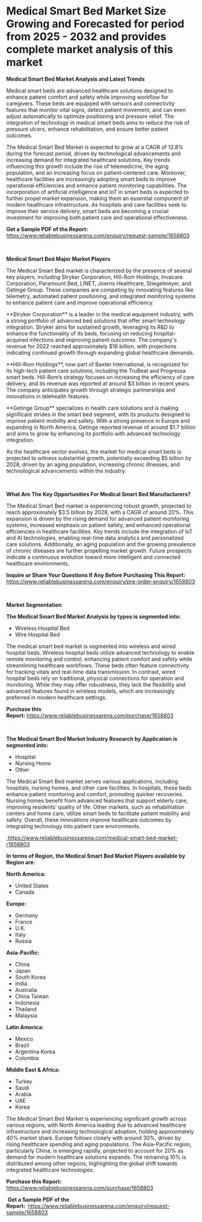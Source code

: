 <p><h1>Medical Smart Bed Market Size Growing and Forecasted for period from 2025 - 2032 and provides complete market analysis of this market</h1></p><p><strong>Medical Smart Bed Market Analysis and Latest Trends</strong></p>
<p><p>Medical smart beds are advanced healthcare solutions designed to enhance patient comfort and safety while improving workflow for caregivers. These beds are equipped with sensors and connectivity features that monitor vital signs, detect patient movement, and can even adjust automatically to optimize positioning and pressure relief. The integration of technology in medical smart beds aims to reduce the risk of pressure ulcers, enhance rehabilitation, and ensure better patient outcomes.</p><p>The Medical Smart Bed Market is expected to grow at a CAGR of 12.8% during the forecast period, driven by technological advancements and increasing demand for integrated healthcare solutions. Key trends influencing this growth include the rise of telemedicine, the aging population, and an increasing focus on patient-centered care. Moreover, healthcare facilities are increasingly adopting smart beds to improve operational efficiencies and enhance patient monitoring capabilities. The incorporation of artificial intelligence and IoT in smart beds is expected to further propel market expansion, making them an essential component of modern healthcare infrastructure. As hospitals and care facilities seek to improve their service delivery, smart beds are becoming a crucial investment for improving both patient care and operational effectiveness.</p></p>
<p><strong>Get a Sample PDF of the Report:&nbsp;</strong> <a href="https://www.reliablebusinessarena.com/enquiry/request-sample/1658803?utm_campaign=2514&utm_medium=2&utm_source=Github&utm_content=ia&utm_term=13042025&utm_id=medical-smart-bed">https://www.reliablebusinessarena.com/enquiry/request-sample/1658803</a></p>
<p>&nbsp;</p>
<p><strong>Medical Smart Bed Major Market Players</strong></p>
<p><p>The Medical Smart Bed market is characterized by the presence of several key players, including Stryker Corporation, Hill-Rom Holdings, Invacare Corporation, Paramount Bed, LINET, Joerns Healthcare, Stiegelmeyer, and Getinge Group. These companies are competing by innovating features like telemetry, automated patient positioning, and integrated monitoring systems to enhance patient care and improve operational efficiency.</p><p>**Stryker Corporation** is a leader in the medical equipment industry, with a strong portfolio of advanced bed solutions that offer smart technology integration. Stryker aims for sustained growth, leveraging its R&D to enhance the functionality of its beds, focusing on reducing hospital-acquired infections and improving patient outcomes. The company's revenue for 2022 reached approximately $18 billion, with projections indicating continued growth through expanding global healthcare demands.</p><p>**Hill-Rom Holdings**, now part of Baxter International, is recognized for its high-tech patient care solutions, including the TruBeat and Progressa smart beds. Hill-Rom’s strategy focuses on increasing the efficiency of care delivery, and its revenue was reported at around $3 billion in recent years. The company anticipates growth through strategic partnerships and innovations in telehealth features.</p><p>**Getinge Group** specializes in health care solutions and is making significant strides in the smart bed segment, with its products designed to improve patient mobility and safety. With a strong presence in Europe and expanding in North America, Getinge reported revenue of around $1.7 billion and aims to grow by enhancing its portfolio with advanced technology integration.</p><p>As the healthcare sector evolves, the market for medical smart beds is projected to witness substantial growth, potentially exceeding $5 billion by 2028, driven by an aging population, increasing chronic illnesses, and technological advancements within the industry.</p></p>
<p>&nbsp;</p>
<p><strong>What Are The Key Opportunities For Medical Smart Bed Manufacturers?</strong></p>
<p><p>The Medical Smart Bed market is experiencing robust growth, projected to reach approximately $3.5 billion by 2028, with a CAGR of around 20%. This expansion is driven by the rising demand for advanced patient monitoring systems, increased emphasis on patient safety, and enhanced operational efficiencies in healthcare facilities. Key trends include the integration of IoT and AI technologies, enabling real-time data analytics and personalized care solutions. Additionally, an aging population and the growing prevalence of chronic diseases are further propelling market growth. Future prospects indicate a continuous evolution toward more intelligent and connected healthcare environments.</p></p>
<p><strong>Inquire or Share Your Questions If Any Before Purchasing This Report:</strong> <a href="https://www.reliablebusinessarena.com/enquiry/pre-order-enquiry/1658803?utm_campaign=2514&utm_medium=2&utm_source=Github&utm_content=ia&utm_term=13042025&utm_id=medical-smart-bed">https://www.reliablebusinessarena.com/enquiry/pre-order-enquiry/1658803</a></p>
<p>&nbsp;</p>
<p><strong>Market Segmentation</strong></p>
<p><strong>The Medical Smart Bed Market Analysis by types is segmented into:</strong></p>
<p><ul><li>Wireless Hospital Bed</li><li>Wire Hospital Bed</li></ul></p>
<p><p>The medical smart bed market is segmented into wireless and wired hospital beds. Wireless hospital beds utilize advanced technology to enable remote monitoring and control, enhancing patient comfort and safety while streamlining healthcare workflows. These beds often feature connectivity for tracking vitals and real-time data transmission. In contrast, wired hospital beds rely on traditional, physical connections for operation and monitoring. While they may offer robustness, they lack the flexibility and advanced features found in wireless models, which are increasingly preferred in modern healthcare settings.</p></p>
<p><strong>Purchase this Report:&nbsp;</strong><a href="https://www.reliablebusinessarena.com/purchase/1658803?utm_campaign=2514&utm_medium=2&utm_source=Github&utm_content=ia&utm_term=13042025&utm_id=medical-smart-bed">https://www.reliablebusinessarena.com/purchase/1658803</a></p>
<p>&nbsp;</p>
<p><strong>The Medical Smart Bed Market Industry Research by Application is segmented into:</strong></p>
<p><ul><li>Hospital</li><li>Nursing Home</li><li>Other</li></ul></p>
<p><p>The Medical Smart Bed market serves various applications, including hospitals, nursing homes, and other care facilities. In hospitals, these beds enhance patient monitoring and comfort, promoting quicker recoveries. Nursing homes benefit from advanced features that support elderly care, improving residents’ quality of life. Other markets, such as rehabilitation centers and home care, utilize smart beds to facilitate patient mobility and safety. Overall, these innovations improve healthcare outcomes by integrating technology into patient care environments.</p></p>
<p><a href="https://www.reliablebusinessarena.com/medical-smart-bed-market-r1658803?utm_campaign=2514&utm_medium=2&utm_source=Github&utm_content=ia&utm_term=13042025&utm_id=medical-smart-bed">&nbsp;https://www.reliablebusinessarena.com/medical-smart-bed-market-r1658803</a></p>
<p><strong>In terms of Region, the Medical Smart Bed Market Players available by Region are:</strong></p>
<p>
    <p> <strong> North America: </strong>
        <ul>
            <li>United States</li>
            <li>Canada</li>
        </ul>
        </p> 
    <p> <strong> Europe: </strong>
        <ul>
            <li>Germany</li>
            <li>France</li>
            <li>U.K.</li>
            <li>Italy</li>
            <li>Russia</li>
        </ul>
        </p> 
    <p> <strong> Asia-Pacific: </strong>
        <ul>
            <li>China</li>
            <li>Japan</li>
            <li>South Korea</li>
            <li>India</li>
            <li>Australia</li>
            <li>China Taiwan</li>
            <li>Indonesia</li>
            <li>Thailand</li>
            <li>Malaysia</li>
        </ul>
        </p> 
    <p> <strong> Latin America: </strong>
        <ul>
            <li>Mexico</li>
            <li>Brazil</li>
            <li>Argentina Korea</li>
            <li>Colombia</li>
        </ul>
        </p> 
    <p> <strong> Middle East & Africa: </strong>
        <ul>
            <li>Turkey</li>
            <li>Saudi</li>
            <li>Arabia</li>
            <li>UAE</li>
            <li>Korea</li>
        </ul>
    </p>
    </p>
<p><p>The Medical Smart Bed Market is experiencing significant growth across various regions, with North America leading due to advanced healthcare infrastructure and increasing technological adoption, holding approximately 40% market share. Europe follows closely with around 30%, driven by rising healthcare spending and aging populations. The Asia-Pacific region, particularly China, is emerging rapidly, projected to account for 20% as demand for modern healthcare solutions expands. The remaining 10% is distributed among other regions, highlighting the global shift towards integrated healthcare technologies.</p></p>
<p><strong>Purchase this Report: </strong><a href="https://www.reliablebusinessarena.com/purchase/1658803?utm_campaign=2514&utm_medium=2&utm_source=Github&utm_content=ia&utm_term=13042025&utm_id=medical-smart-bed">https://www.reliablebusinessarena.com/purchase/1658803</a></p>
<p>&nbsp;<strong>Get a Sample PDF of the Report:&nbsp;&nbsp;</strong><a href="https://www.reliablebusinessarena.com/enquiry/request-sample/1658803?utm_campaign=2514&utm_medium=2&utm_source=Github&utm_content=ia&utm_term=13042025&utm_id=medical-smart-bed">https://www.reliablebusinessarena.com/enquiry/request-sample/1658803</a></p>
<p><strong></strong></p>
<p><p></p><p></p><p></p></p>